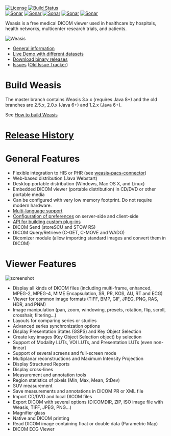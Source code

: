 [![License](https://img.shields.io/badge/License-EPL%202.0-blue.svg)](https://opensource.org/licenses/EPL-2.0) [![Build Status](https://travis-ci.com/nroduit/Weasis.svg?branch=master)](https://travis-ci.com/nroduit/Weasis)   
[![Sonar](https://sonarcloud.io/api/project_badges/measure?project=org.weasis%3Aweasis-framework&metric=ncloc)](https://sonarcloud.io/component_measures?id=org.weasis%3Aweasis-framework) [![Sonar](https://sonarcloud.io/api/project_badges/measure?project=org.weasis%3Aweasis-framework&metric=reliability_rating)](https://sonarcloud.io/component_measures?id=org.weasis%3Aweasis-framework) [![Sonar](https://sonarcloud.io/api/project_badges/measure?project=org.weasis%3Aweasis-framework&metric=sqale_rating)](https://sonarcloud.io/component_measures?id=org.weasis%3Aweasis-framework) [![Sonar](https://sonarcloud.io/api/project_badges/measure?project=org.weasis%3Aweasis-framework&metric=security_rating)](https://sonarcloud.io/component_measures?id=org.weasis%3Aweasis-framework) [![Sonar](https://sonarcloud.io/api/project_badges/measure?project=org.weasis%3Aweasis-framework&metric=alert_status)](https://sonarcloud.io/dashboard?id=org.weasis%3Aweasis-framework)    

Weasis is a free medical DICOM viewer used in healthcare by hospitals, health networks, multicenter research trials, and patients.

![Weasis](weasis-distributions/resources/images/about.png)

* [General information](https://nroduit.github.io)
* [Live Demo with different datasets](https://nroduit.github.io/en/demo)
* [Download binary releases](http://sourceforge.net/projects/dcm4che/files/Weasis)
* [Issues](https://github.com/nroduit/Weasis/issues) ([Old Issue Tracker](https://dcm4che.atlassian.net/projects/WEA))

# Build Weasis

The master branch contains Weasis 3.x.x (requires Java 8+) and the old branches are 2.5.x, 2.0.x (Java 6+) and 1.2.x (Java 6+).

See [How to build Weasis](https://nroduit.github.io/en/getting-started/building-weasis)

# [Release History](CHANGELOG.md)

# General Features
* Flexible integration to HIS or PHR (see [weasis-pacs-connector](https://github.com/nroduit/weasis-pacs-connector))
* Web-based distribution (Java Webstart)
* Desktop portable distribution (Windows, Mac OS X, and Linux)
* Embedded DICOM viewer (portable distribution) in CD/DVD or other portable media
* Can be configured with very low memory footprint. Do not require modern hardware.
* [Multi-language support](https://nroduit.github.io/en/getting-started/translating/)
* [Configuration of preferences](https://nroduit.github.io/en/basics/customize/preferences/) on server-side and client-side
* [API for building custom plug-ins](https://nroduit.github.io/en/basics/customize/build-plugins/)
* DICOM Send (storeSCU and STOW RS)
* DICOM Query/Retrieve (C-GET, C-MOVE and WADO)
* Dicomizer module (allow importing standard images and convert them in DICOM)

# Viewer Features
![screenshot](https://user-images.githubusercontent.com/993975/39397039-2180c178-4af9-11e8-9c72-2c1e9aa16eae.jpg)    
* Display all kinds of DICOM files (including multi-frame, enhanced, MPEG-2, MPEG-4, MIME Encapsulation, SR, PR, KOS, AU, RT and ECG)
* Viewer for common image formats (TIFF, BMP, GIF, JPEG, PNG, RAS, HDR, and PNM)
* Image manipulation (pan, zoom, windowing, presets, rotation, flip, scroll, crosshair, filtering...)
* Layouts for comparing series or studies
* Advanced series synchronization options
* Display Presentation States (GSPS) and Key Object Selection
* Create key images (Key Object Selection object) by selection
* Support of Modality LUTs, VOI LUTs, and Presentation LUTs (even non-linear)
* Support of several screens and full-screen mode
* Multiplanar reconstructions and Maximum Intensity Projection
* Display Structured Reports
* Display cross-lines
* Measurement and annotation tools
* Region statistics of pixels (Min, Max, Mean, StDev)
* SUV measurement
* Save measurements and annotations in DICOM PR or XML file
* Import CD/DVD and local DICOM files
* Export DICOM with several options (DICOMDIR, ZIP, ISO image file with Weasis, TIFF, JPEG, PNG...)
* Magnifier glass
* Native and DICOM printing
* Read DICOM image containing float or double data (Parametric Map)
* DICOM ECG Viewer
